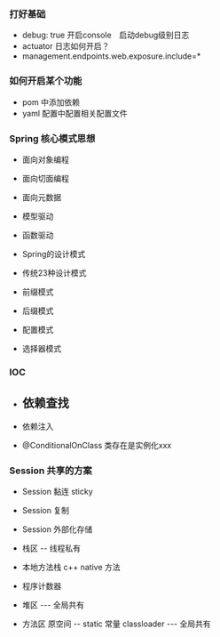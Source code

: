 ### 打好基础
- debug: true 开启console　启动debug级别日志
- actuator 日志如何开启？
- management.endpoints.web.exposure.include=*

### 如何开启某个功能
- pom 中添加依赖
- yaml 配置中配置相关配置文件

### Spring 核心模式思想
- 面向对象编程
- 面向切面编程
- 面向元数据
- 模型驱动
- 函数驱动

- Spring的设计模式
- 传统23种设计模式

- 前缀模式
- 后缀模式
- 配置模式
- 选择器模式

### IOC
- 依赖查找
    - 
- 依赖注入

- @ConditionalOnClass  类存在是实例化xxx

### Session 共享的方案
- Session 黏连 sticky
- Session 复制
- Session 外部化存储

- 栈区  -- 线程私有
- 本地方法栈  c++ native 方法
- 程序计数器
- 堆区  --- 全局共有
- 方法区 原空间  -- static 常量 classloader   --- 全局共有


